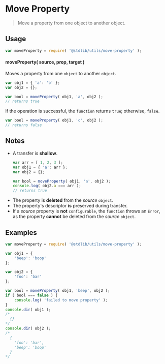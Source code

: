 Move Property
===
> Move a property from one object to another object.


<!-- <usage> -->
## Usage

``` javascript
var moveProperty = require( '@stdlib/utils/move-property' );
```

#### moveProperty( source, prop, target )

Moves a property from one `object` to another `object`.

``` javascript
var obj1 = { 'a': 'b' };
var obj2 = {};

var bool = moveProperty( obj1, 'a', obj2 );
// returns true
```

If the operation is successful, the `function` returns `true`; otherwise, `false`.

``` javascript
var bool = moveProperty( obj1, 'c', obj2 );
// returns false
```
<!-- </usage> -->


<!-- <notes> -->
## Notes

*   A transfer is __shallow__.
    ``` javascript
    var arr = [ 1, 2, 3 ];
    var obj1 = { 'a': arr };
    var obj2 = {};

    var bool = moveProperty( obj1, 'a', obj2 );
    console.log( obj2.a === arr );
    // returns true
    ```
*	The property is __deleted__ from the *source* `object`.
*	The property's descriptor __is__ preserved during transfer.
*	If a *source* property is __not__ `configurable`, the `function` throws an `Error`, as the property __cannot__ be deleted from the *source* `object`.

<!-- </notes> -->


<!-- <examples> -->
## Examples

``` javascript
var moveProperty = require( '@stdlib/utils/move-property' );

var obj1 = {
	'beep': 'boop'
};

var obj2 = {
	'foo': 'bar'
};

var bool = moveProperty( obj1, 'beep', obj2 );
if ( bool === false ) {
	console.log( 'failed to move property' );
}
console.dir( obj1 );
/*
  {}
*/
console.dir( obj2 );
/*
  {
    'foo': 'bar',
    'beep': 'boop'
  }
*/
```
<!-- </examples> -->


<!-- <links> -->
<!-- </links> -->
